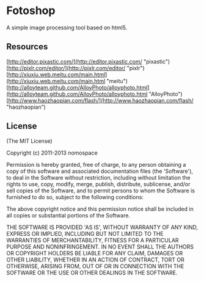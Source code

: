 # Fotoshop
A simple image processing tool based on html5.


## Resources  
[http://editor.pixastic.com/](http://editor.pixastic.com/ "pixastic")  
[http://pixlr.com/editor/](http://pixlr.com/editor/ "pixlr")  
[http://xiuxiu.web.meitu.com/main.html](http://xiuxiu.web.meitu.com/main.html "meitu")  
[http://alloyteam.github.com/AlloyPhoto/alloyphoto.html](http://alloyteam.github.com/AlloyPhoto/alloyphoto.html "AlloyPhoto")  
[http://www.haozhaopian.com/flash/](http://www.haozhaopian.com/flash/ "haozhaopian")


## License 
(The MIT License)

Copyright (c) 2011-2013 nomospace

Permission is hereby granted, free of charge, to any person obtaining
a copy of this software and associated documentation files (the
'Software'), to deal in the Software without restriction, including
without limitation the rights to use, copy, modify, merge, publish,
distribute, sublicense, and/or sell copies of the Software, and to
permit persons to whom the Software is furnished to do so, subject to
the following conditions:

The above copyright notice and this permission notice shall be
included in all copies or substantial portions of the Software.

THE SOFTWARE IS PROVIDED 'AS IS', WITHOUT WARRANTY OF ANY KIND,
EXPRESS OR IMPLIED, INCLUDING BUT NOT LIMITED TO THE WARRANTIES OF
MERCHANTABILITY, FITNESS FOR A PARTICULAR PURPOSE AND NONINFRINGEMENT.
IN NO EVENT SHALL THE AUTHORS OR COPYRIGHT HOLDERS BE LIABLE FOR ANY
CLAIM, DAMAGES OR OTHER LIABILITY, WHETHER IN AN ACTION OF CONTRACT,
TORT OR OTHERWISE, ARISING FROM, OUT OF OR IN CONNECTION WITH THE
SOFTWARE OR THE USE OR OTHER DEALINGS IN THE SOFTWARE.
